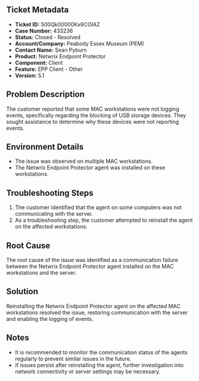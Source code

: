 ## Ticket Metadata
- **Ticket ID:** 500Qk00000Kx6COIAZ
- **Case Number:** 433236
- **Status:** Closed - Resolved
- **Account/Company:** Peabody Essex Museum (PEM)
- **Contact Name:** Sean Pyburn
- **Product:** Netwrix Endpoint Protector
- **Component:** Client
- **Feature:** EPP Client - Other
- **Version:** 5.1

## Problem Description
The customer reported that some MAC workstations were not logging events, specifically regarding the blocking of USB storage devices. They sought assistance to determine why these devices were not reporting events.

## Environment Details
- The issue was observed on multiple MAC workstations.
- The Netwrix Endpoint Protector agent was installed on these workstations.

## Troubleshooting Steps
1. The customer identified that the agent on some computers was not communicating with the server.
2. As a troubleshooting step, the customer attempted to reinstall the agent on the affected workstations.

## Root Cause
The root cause of the issue was identified as a communication failure between the Netwrix Endpoint Protector agent installed on the MAC workstations and the server.

## Solution
Reinstalling the Netwrix Endpoint Protector agent on the affected MAC workstations resolved the issue, restoring communication with the server and enabling the logging of events.

## Notes
- It is recommended to monitor the communication status of the agents regularly to prevent similar issues in the future.
- If issues persist after reinstalling the agent, further investigation into network connectivity or server settings may be necessary.